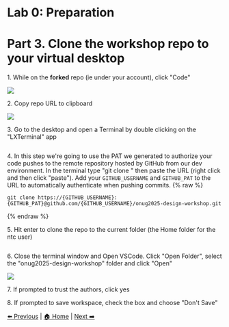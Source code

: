 # Lab 0: Preparation
# Part 3. Clone the workshop repo to your virtual desktop


1\. While on the **forked** repo (ie under your account), click "Code"

![](https://ajeuwbhvhr.cloudimg.io/https://colony-recorder.s3.amazonaws.com/files/2025-05-21/4b3cbea9-9271-42da-8d14-fa05b83b6bfb/File.jpeg?tl_px=423,0&br_px=1800,769&force_format=jpeg&q=100&width=1120.0&wat=1&wat_opacity=1&wat_gravity=northwest&wat_url=https://colony-recorder.s3.amazonaws.com/images/watermarks/FB923C_standard.png&wat_pad=574,248)


2\. Copy repo URL to clipboard

![](https://ajeuwbhvhr.cloudimg.io/https://colony-recorder.s3.amazonaws.com/files/2025-05-21/7b6cf5ea-3f26-4e06-aab5-4327921d0598/File.jpeg?tl_px=423,138&br_px=1800,907&force_format=jpeg&q=100&width=1120.0&wat=1&wat_opacity=1&wat_gravity=northwest&wat_url=https://colony-recorder.s3.amazonaws.com/images/watermarks/FB923C_standard.png&wat_pad=556,276)

3\. Go to the desktop and open a Terminal by double clicking on the "LXTerminal" app

![]()

4\. In this step we're going to use the PAT we generated to authorize your code pushes to the remote repository hosted by GitHub from our dev environment. In the terminal type "git clone " then paste the URL (right click and then click "paste"). Add your `GITHUB_USERNAME` and `GITHUB_PAT` to the URL to automatically authenticate when pushing commits.
{% raw %}
```
git clone https://{GITHUB_USERNAME}:{GITHUB_PAT}@github.com/{GITHUB_USERNAME}/onug2025-design-workshop.git
```
{% endraw %}
![]()


5\. Hit enter to clone the repo to the current folder (the Home folder for the ntc user)

![]()


6\. Close the terminal window and Open VSCode. Click "Open Folder", select the "onug2025-design-workshop" folder and click "Open"

![](https://ajeuwbhvhr.cloudimg.io/https://colony-recorder.s3.amazonaws.com/files/2025-05-21/58cd908e-327d-4fc2-bc83-0246d126b0c8/File.jpeg?tl_px=0,0&br_px=1800,1006&force_format=jpeg&q=100&width=1120.0)


7\. If prompted to trust the authors, click yes


8\. If prompted to save workspace, check the box and choose "Don't Save"

[⬅️ Previous](./01.fork_the_workshop_repo_to_your_github_account.md) | [🏠 Home](index.md) | [Next ➡️](./03.start_nautobot.md)
